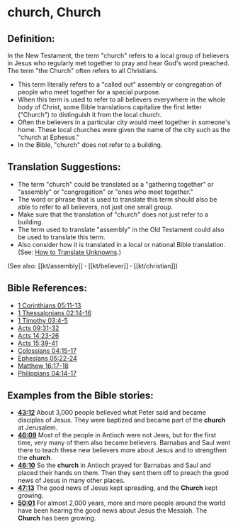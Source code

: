# church, Church #

## Definition: ##

In the New Testament, the term "church" refers to a local group of believers in Jesus who regularly met together to pray and hear God's word preached. The term "the Church" often refers to all Christians.

* This term literally refers to a "called out" assembly or congregation of people who meet together for a special purpose.
* When this term is used to refer to all believers everywhere in the whole body of Christ, some Bible translations capitalize the first letter ("Church") to distinguish it from the local church.
* Often the believers in a particular city would meet together in someone's home. These local churches were given the name of the city such as the "church at Ephesus."
* In the Bible, "church" does not refer to a building.

## Translation Suggestions: ##

* The term "church" could be translated as a "gathering together" or "assembly" or "congregation" or "ones who meet together."
* The word or phrase that is used to translate this term should also be able to refer to all believers, not just one small group.
* Make sure that the translation of "church" does not just refer to a building.
* The term used to translate "assembly" in the Old Testament could also be used to translate this term.
* Also consider how it is translated in a local or national Bible translation. (See: [How to Translate Unknowns](en/ta-vol1/translate/man/translate-unknown).)

(See also: [[kt/assembly]] **·** [[kt/believer]] **·** [[kt/christian]])

## Bible References: ##

* [1 Corinthians 05:11-13](en/tn/1co/help/05/11)
* [1 Thessalonians 02:14-16](en/tn/1th/help/02/14)
* [1 Timothy 03:4-5](en/tn/1ti/help/03/04)
* [Acts 09:31-32](en/tn/act/help/09/31)
* [Acts 14:23-26](en/tn/act/help/14/23)
* [Acts 15:39-41](en/tn/act/help/15/39)
* [Colossians 04:15-17](en/tn/col/help/04/15)
* [Ephesians 05:22-24](en/tn/eph/help/05/22)
* [Matthew 16:17-18](en/tn/mat/help/16/17)
* [Philippians 04:14-17](en/tn/php/help/04/14)

## Examples from the Bible stories: ##

* __[43:12](en/tn/obs/help/43/12)__ About 3,000 people believed what Peter said and became disciples of Jesus. They were baptized and became part of the __church__  at Jerusalem.
* __[46:09](en/tn/obs/help/46/09)__ Most of the people in Antioch were not Jews, but for the first time, very many of them also became believers. Barnabas and Saul went there to teach these new believers more about Jesus and to strengthen the __church__.
* __[46:10](en/tn/obs/help/46/10)__ So the __church__  in Antioch prayed for Barnabas and Saul and placed their hands on them. Then they sent them off to preach the good news of Jesus in many other places.
* __[47:13](en/tn/obs/help/47/13)__ The good news of Jesus kept spreading, and the __Church__  kept growing.
* __[50:01](en/tn/obs/help/50/01)__ For almost 2,000 years, more and more people around the world have been hearing the good news about Jesus the Messiah. The __Church__  has been growing.